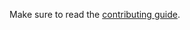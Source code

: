 Make sure to read the [contributing guide](https://github.com/PalomarTech/JavaSite/wiki/Contributing-Guide).

